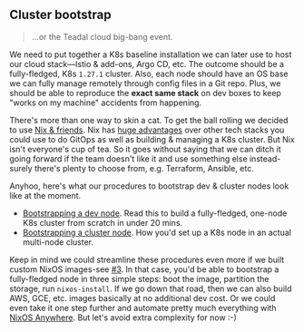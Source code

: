 Cluster bootstrap
-----------------
> ...or the Teadal cloud big-bang event.

We need to put together a K8s baseline installation we can later
use to host our cloud stack—Istio & add-ons, Argo CD, etc. The
outcome should be a fully-fledged, K8s `1.27.1` cluster. Also,
each node should have an OS base we can fully manage remotely through
config files in a Git repo. Plus, we should be able to reproduce
the **exact same stack** on dev boxes to keep "works on my machine"
accidents from happening.

There's more than one way to skin a cat. To get the ball rolling we
decided to use [Nix & friends][nix]. Nix has [huge advantages][nix-explore]
over other tech stacks you could use to do GitOps as well as building
& managing a K8s cluster. But Nix isn't everyone's cup of tea. So it
goes without saying that we can ditch it going forward if the team
doesn't like it and use something else instead-surely there's plenty
to choose from, e.g. Terraform, Ansible, etc.

Anyhoo, here's what our procedures to bootstrap dev & cluster nodes
look like at the moment.

- [Bootstrapping a dev node][cluster.dev]. Read this to build a fully-fledged,
  one-node K8s cluster from scratch in under 20 mins.
- [Bootstrapping a cluster node][cluster.prod]. How you'd set up a K8s node
  in an actual multi-node cluster.

Keep in mind we could streamline these procedures even more if we
built custom NixOS images-see [#3][gh#3]. In that case, you'd be
able to bootstrap a fully-fledged node in three simple steps: boot
the image, partition the storage, run `nixos-install`. If we go down
that road, then we can also build AWS, GCE, etc. images basically at
no additional dev cost. Or we could even take it one step further and
automate pretty much everything with [NixOS Anywhere][nixos-anywhere].
But let's avoid extra complexity for now :-)




[cluster.dev]: ./dev-cluster-base.md
[cluster.prod]: ./prod-cluster-base.md
[gh#3]: https://github.com/c0c0n3/teadal.proto/issues/3
[nix]: https://nixos.org/
[nix-explore]: https://nixos.org/explore.html
[nixos-anywhere]: https://github.com/numtide/nixos-anywhere
